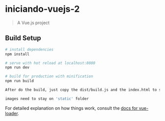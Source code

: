 # iniciando-vuejs-2

> A Vue.js project

## Build Setup

``` bash
# install dependencies
npm install

# serve with hot reload at localhost:8080
npm run dev

# build for production with minification
npm run build

After do the build, just copy the dist/build.js and the index.html to serve the project

images need to stay on 'static' folder

```

For detailed explanation on how things work, consult the [docs for vue-loader](http://vuejs.github.io/vue-loader).
